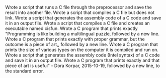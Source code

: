 Wrote a script that runs a C file through the preprocessor and save the result into another file.
Wrote a script that compiles a C file but does not link.
Wrote a script that generates the assembly code of a C code and save it in an output file.
Wrote a script that compiles a C file and creates an executable named cisfun.
Wrote a C program that prints exactly "Programming is like building a multilingual puzzle, followed by a new line.
Wrote a C program that prints exactly with proper grammar, but the outcome is a piece of art,, followed by a new line.
Wrote a C program that prints the size of various types on the computer it is compiled and run on.
Wrote a script that generates the assembly code (Intel syntax) of a C code and save it in an output file.
Wrote a C program that prints exactly and that piece of art is useful" - Dora Korpar, 2015-10-19, followed by a new line, to the standard error.
